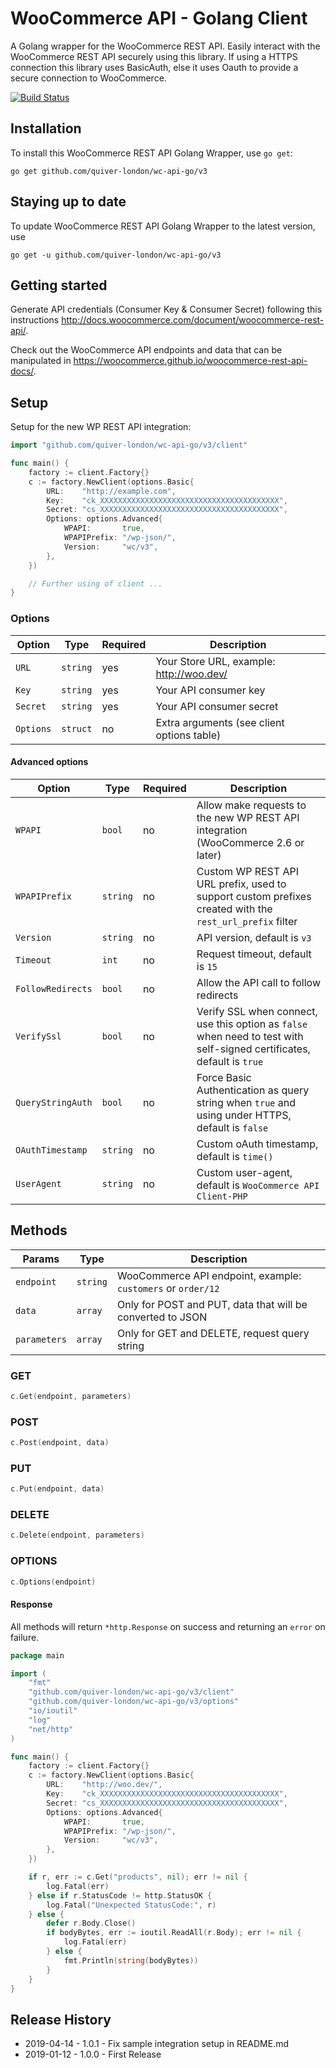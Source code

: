 # WooCommerce API - Golang Client

A Golang wrapper for the WooCommerce REST API. Easily interact with the WooCommerce REST API securely using this library. If using a HTTPS connection this library uses BasicAuth, else it uses Oauth to provide a secure connection to WooCommerce.

[![Build Status](https://travis-ci.com/tgglv/wc-api-go.svg?branch=master)](https://travis-ci.com/tgglv/wc-api-go)

## Installation

To install this WooCommerce REST API Golang Wrapper, use `go get`:

```
go get github.com/quiver-london/wc-api-go/v3
```

## Staying up to date

To update WooCommerce REST API Golang Wrapper to the latest version, use

```
go get -u github.com/quiver-london/wc-api-go/v3
```

## Getting started

Generate API credentials (Consumer Key & Consumer Secret) following this instructions <http://docs.woocommerce.com/document/woocommerce-rest-api/>.

Check out the WooCommerce API endpoints and data that can be manipulated in <https://woocommerce.github.io/woocommerce-rest-api-docs/>.

## Setup

Setup for the new WP REST API integration:

```go
import "github.com/quiver-london/wc-api-go/v3/client"

func main() {
	factory := client.Factory{}
	c := factory.NewClient(options.Basic{
		URL:    "http://example.com",
		Key:    "ck_XXXXXXXXXXXXXXXXXXXXXXXXXXXXXXXXXXXXXXXX",
		Secret: "cs_XXXXXXXXXXXXXXXXXXXXXXXXXXXXXXXXXXXXXXXX",
		Options: options.Advanced{
			WPAPI:       true,
			WPAPIPrefix: "/wp-json/",
			Version:     "wc/v3",
		},
	})

	// Further using of client ...
}
```

### Options

| Option    | Type     | Required | Description                                |
| --------- | -------- | -------- | ------------------------------------------ |
| `URL`     | `string` | yes      | Your Store URL, example: http://woo.dev/   |
| `Key`     | `string` | yes      | Your API consumer key                      |
| `Secret`  | `string` | yes      | Your API consumer secret                   |
| `Options` | `struct` | no       | Extra arguments (see client options table) |

#### Advanced options

| Option            | Type     | Required | Description                                                                                                            |
| ----------------- | -------- | -------- | ---------------------------------------------------------------------------------------------------------------------- |
| `WPAPI`           | `bool`   | no       | Allow make requests to the new WP REST API integration (WooCommerce 2.6 or later)                                      |
| `WPAPIPrefix`     | `string` | no       | Custom WP REST API URL prefix, used to support custom prefixes created with the `rest_url_prefix` filter               |
| `Version`         | `string` | no       | API version, default is `v3`                                                                                           |
| `Timeout`         | `int`    | no       | Request timeout, default is `15`                                                                                       |
| `FollowRedirects` | `bool`   | no       | Allow the API call to follow redirects                                                                                 |
| `VerifySsl`       | `bool`   | no       | Verify SSL when connect, use this option as `false` when need to test with self-signed certificates, default is `true` |
| `QueryStringAuth` | `bool`   | no       | Force Basic Authentication as query string when `true` and using under HTTPS, default is `false`                       |
| `OAuthTimestamp`  | `string` | no       | Custom oAuth timestamp, default is `time()`                                                                            |
| `UserAgent`       | `string` | no       | Custom user-agent, default is `WooCommerce API Client-PHP`                                                             |

## Methods

| Params       | Type     | Description                                                  |
| ------------ | -------- | ------------------------------------------------------------ |
| `endpoint`   | `string` | WooCommerce API endpoint, example: `customers` or `order/12` |
| `data`       | `array`  | Only for POST and PUT, data that will be converted to JSON   |
| `parameters` | `array`  | Only for GET and DELETE, request query string                |

### GET

```go
c.Get(endpoint, parameters)
```

### POST

```go
c.Post(endpoint, data)
```

### PUT

```go
c.Put(endpoint, data)
```

### DELETE

```go
c.Delete(endpoint, parameters)
```

### OPTIONS

```go
c.Options(endpoint)
```

#### Response

All methods will return `*http.Response` on success and returning an `error` on failure.

```go
package main

import (
	"fmt"
	"github.com/quiver-london/wc-api-go/v3/client"
	"github.com/quiver-london/wc-api-go/v3/options"
	"io/ioutil"
	"log"
	"net/http"
)

func main() {
	factory := client.Factory{}
	c := factory.NewClient(options.Basic{
		URL:    "http://woo.dev/",
		Key:    "ck_XXXXXXXXXXXXXXXXXXXXXXXXXXXXXXXXXXXXXXXX",
		Secret: "cs_XXXXXXXXXXXXXXXXXXXXXXXXXXXXXXXXXXXXXXXX",
		Options: options.Advanced{
			WPAPI:       true,
			WPAPIPrefix: "/wp-json/",
			Version:     "wc/v3",
		},
	})

	if r, err := c.Get("products", nil); err != nil {
		log.Fatal(err)
	} else if r.StatusCode != http.StatusOK {
		log.Fatal("Unexpected StatusCode:", r)
	} else {
		defer r.Body.Close()
		if bodyBytes, err := ioutil.ReadAll(r.Body); err != nil {
			log.Fatal(err)
		} else {
			fmt.Println(string(bodyBytes))
		}
	}
}
```

## Release History

- 2019-04-14 - 1.0.1 - Fix sample integration setup in README.md
- 2019-01-12 - 1.0.0 - First Release
